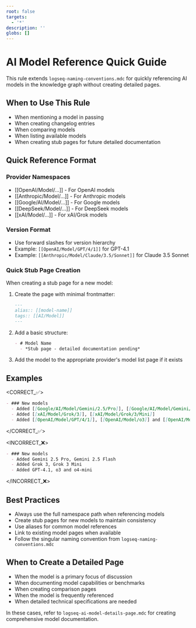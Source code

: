 ```yaml
---
root: false
targets:
  - '*'
description: ''
globs: []
---
```

# AI Model Reference Quick Guide
This rule extends `logseq-naming-conventions.mdc` for quickly referencing AI models in the knowledge graph without creating detailed pages.

## When to Use This Rule
- When mentioning a model in passing
- When creating changelog entries
- When comparing models
- When listing available models
- When creating stub pages for future detailed documentation

## Quick Reference Format

### Provider Namespaces
- [[OpenAI/Model/...]] - For OpenAI models
- [[Anthropic/Model/...]] - For Anthropic models
- [[Google/AI/Model/...]] - For Google models
- [[DeepSeek/Model/...]] - For DeepSeek models
- [[xAI/Model/...]] - For xAI/Grok models

### Version Format
- Use forward slashes for version hierarchy
- Example: `[[OpenAI/Model/GPT/4/1]]` for GPT-4.1
- Example: `[[Anthropic/Model/Claude/3.5/Sonnet]]` for Claude 3.5 Sonnet

### Quick Stub Page Creation
When creating a stub page for a new model:

1. Create the page with minimal frontmatter:
   ```markdown
   ---
   alias:: [[model-name]]
   tags:: [[AI/Model]]
   ---
   ```

2. Add a basic structure:
   ```markdown
   - # Model Name
     - *Stub page - detailed documentation pending*
   ```

3. Add the model to the appropriate provider's model list page if it exists

## Examples

<CORRECT_✅>
```markdown
- ### New models
  - Added [[Google/AI/Model/Gemini/2.5/Pro]], [[Google/AI/Model/Gemini/2.5/Flash]]
  - Added [[xAI/Model/Grok/3]], [[xAI/Model/Grok/3/Mini]]
  - Added [[OpenAI/Model/GPT/4/1]], [[OpenAI/Model/o3]] and [[OpenAI/Model/o4/Mini]]
```
</CORRECT_✅>

<INCORRECT_❌>
```markdown
- ### New models
  - Added Gemini 2.5 Pro, Gemini 2.5 Flash
  - Added Grok 3, Grok 3 Mini
  - Added GPT-4.1, o3 and o4-mini
```
</INCORRECT_❌>

## Best Practices
- Always use the full namespace path when referencing models
- Create stub pages for new models to maintain consistency
- Use aliases for common model references
- Link to existing model pages when available
- Follow the singular naming convention from `logseq-naming-conventions.mdc`

## When to Create a Detailed Page
- When the model is a primary focus of discussion
- When documenting model capabilities or benchmarks
- When creating comparison pages
- When the model is frequently referenced
- When detailed technical specifications are needed

In these cases, refer to `logseq-ai-model-details-page.mdc` for creating comprehensive model documentation.
